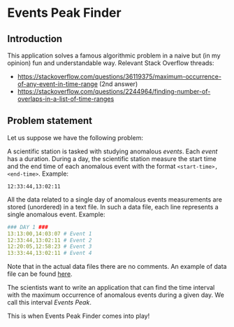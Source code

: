 # Events Peak Finder

## Introduction
This application solves a famous algorithmic problem in a naive but (in my opinion) fun and understandable way. Relevant Stack Overflow threads:

- https://stackoverflow.com/questions/36119375/maximum-occurrence-of-any-event-in-time-range (2nd answer)
- https://stackoverflow.com/questions/2244964/finding-number-of-overlaps-in-a-list-of-time-ranges

## Problem statement
Let us suppose we have the following problem:

A scientific station is tasked with studying anomalous *events*. Each *event* has a duration. During a day, the scientific station measure the start time and the end time of each anomalous event with the format `<start-time>,<end-time>`. Example:

```
12:33:44,13:02:11
```

All the data related to a single day of anomalous events measurements are stored (unordered) in a text file. In such a data file, each line represents a single anomalous event. Example:

```yaml
### DAY 1 ###
13:13:00,14:03:07 # Event 1
12:33:44,13:02:11 # Event 2
12:20:05,12:58:23 # Event 3
13:33:44,13:02:11 # Event 4
```

Note that in the actual data files there are no comments. An example of data file can be found [here](src/test/resources/test_intervals.txt).

The scientists want to write an application that can find the time interval with the maximum occurrence of anomalous events during a given day. We call this interval *Events Peak*. 

This is when Events Peak Finder comes into play!
